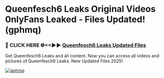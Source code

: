 # Queenfesch6 Leaks Original Videos 0nlyFans Leaked - Files Updated! (gphmq)

<h3>🔴 CLICK HERE 🌐==►► <a href="https://tinyurl.com/ehrbuxhb" rel="nofollow">Queenfesch6 Leaks Updated Files</a></h3>

Get Queenfesch6 Leaks and all content. Now you can access all videos and pictures of Queenfesch6 Leaks. New Updated Files 2025!

[![gphmq](https://i.imgur.com/lVYEuWS.gif)](https://tinyurl.com/ehrbuxhb)
